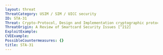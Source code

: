 ```yaml
---
layout: threat
ThreatCategory: USIM / SIM / UICC security
ID: STA-31
Threat: Crypto-Protocol, Design and Implementation cryptographic protocols handle consecutive cryptographic operations to perform transactions. Cryptographic protocols must be carefully designed to avoid fallbacks with transactions.
ThreatOrigin: A Review of Smartcard Security Issues [^212]
ExploitExample:
CVEExample:
PossibleCountermeasures: {}
title: STA-31
---
```

